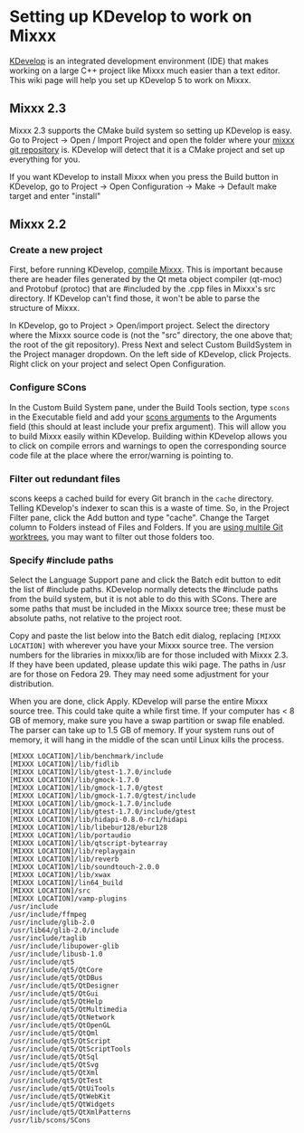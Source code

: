 # Setting up KDevelop to work on Mixxx

[KDevelop](http://kdevelop.org/) is an integrated development
environment (IDE) that makes working on a large C++ project like Mixxx
much easier than a text editor. This wiki page will help you set up
KDevelop 5 to work on Mixxx.

## Mixxx 2.3

Mixxx 2.3 supports the CMake build system so setting up KDevelop is
easy. Go to Project -\> Open / Import Project and open the folder where
your [mixxx git repository](using%20git) is. KDevelop will detect that
it is a CMake project and set up everything for you.

If you want KDevelop to install Mixxx when you press the Build button in
KDevelop, go to Project -\> Open Configuration -\> Make -\> Default make
target and enter "install"

## Mixxx 2.2

### Create a new project

First, before running KDevelop, [compile Mixxx](compiling%20on%20linux).
This is important because there are header files generated by the Qt
meta object compiler (qt-moc) and Protobuf (protoc) that are \#included
by the .cpp files in Mixxx's src directory. If KDevelop can't find
those, it won't be able to parse the structure of Mixxx.

In KDevelop, go to Project \> Open/import project. Select the directory
where the Mixxx source code is (not the "src" directory, the one above
that; the root of the git repository). Press Next and select Custom
BuildSystem in the Project manager dropdown. On the left side of
KDevelop, click Projects. Right click on your project and select Open
Configuration.

### Configure SCons

In the Custom Build System pane, under the Build Tools section, type
`scons` in the Executable field and add your [scons
arguments](compiling%20on%20linux#compile%20and%20install) to the
Arguments field (this should at least include your prefix argument).
This will allow you to build Mixxx easily within KDevelop. Building
within KDevelop allows you to click on compile errors and warnings to
open the corresponding source code file at the place where the
error/warning is pointing to.

### Filter out redundant files

scons keeps a cached build for every Git branch in the `cache`
directory. Telling KDevelop's indexer to scan this is a waste of time.
So, in the Project Filter pane, click the Add button and type "cache".
Change the Target column to Folders instead of Files and Folders. If you
are [using multile Git
worktrees](Using%20Git#Working%20on%20mappings%20and%20skins%20separately%20from%20other%20changes),
you may want to filter out those folders too.

### Specify \#include paths

Select the Language Support pane and click the Batch edit button to edit
the list of \#include paths. KDevelop normally detects the \#include
paths from the build system, but it is not able to do this with SCons.
There are some paths that must be included in the Mixxx source tree;
these must be absolute paths, not relative to the project root.

Copy and paste the list below into the Batch edit dialog, replacing
`[MIXXX LOCATION]` with wherever you have your Mixxx source tree. The
version numbers for the libraries in mixxx/lib are for those included
with Mixxx 2.3. If they have been updated, please update this wiki page.
The paths in /usr are for those on Fedora 29. They may need some
adjustment for your distribution.

When you are done, click Apply. KDevelop will parse the entire Mixxx
source tree. This could take quite a while first time. If your computer
has \< 8 GB of memory, make sure you have a swap partition or swap file
enabled. The parser can take up to 1.5 GB of memory. If your system runs
out of memory, it will hang in the middle of the scan until Linux kills
the process.

    [MIXXX LOCATION]/lib/benchmark/include
    [MIXXX LOCATION]/lib/fidlib
    [MIXXX LOCATION]/lib/gtest-1.7.0/include
    [MIXXX LOCATION]/lib/gmock-1.7.0
    [MIXXX LOCATION]/lib/gmock-1.7.0/gtest
    [MIXXX LOCATION]/lib/gmock-1.7.0/gtest/include
    [MIXXX LOCATION]/lib/gmock-1.7.0/include
    [MIXXX LOCATION]/lib/gtest-1.7.0/include/gtest
    [MIXXX LOCATION]/lib/hidapi-0.8.0-rc1/hidapi
    [MIXXX LOCATION]/lib/libebur128/ebur128
    [MIXXX LOCATION]/lib/portaudio
    [MIXXX LOCATION]/lib/qtscript-bytearray
    [MIXXX LOCATION]/lib/replaygain
    [MIXXX LOCATION]/lib/reverb
    [MIXXX LOCATION]/lib/soundtouch-2.0.0
    [MIXXX LOCATION]/lib/xwax
    [MIXXX LOCATION]/lin64_build
    [MIXXX LOCATION]/src
    [MIXXX LOCATION]/vamp-plugins
    /usr/include
    /usr/include/ffmpeg
    /usr/include/glib-2.0
    /usr/lib64/glib-2.0/include
    /usr/include/taglib
    /usr/include/libupower-glib
    /usr/include/libusb-1.0
    /usr/include/qt5
    /usr/include/qt5/QtCore
    /usr/include/qt5/QtDBus
    /usr/include/qt5/QtDesigner
    /usr/include/qt5/QtGui
    /usr/include/qt5/QtHelp
    /usr/include/qt5/QtMultimedia
    /usr/include/qt5/QtNetwork
    /usr/include/qt5/QtOpenGL
    /usr/include/qt5/QtQml
    /usr/include/qt5/QtScript
    /usr/include/qt5/QtScriptTools
    /usr/include/qt5/QtSql
    /usr/include/qt5/QtSvg
    /usr/include/qt5/QtXml
    /usr/include/qt5/QtTest
    /usr/include/qt5/QtUiTools
    /usr/include/qt5/QtWebKit
    /usr/include/qt5/QtWidgets
    /usr/include/qt5/QtXmlPatterns
    /usr/lib/scons/SCons
